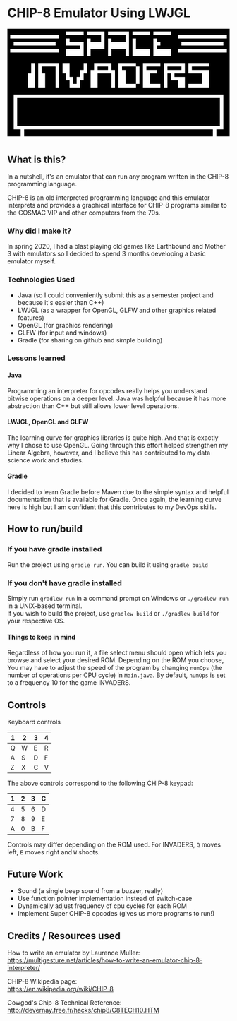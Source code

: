 # CHIP-8 Emulator Using LWJGL

![A GIF of the famous game Space Invaders!](assets/invaders.gif)

## What is this?

In a nutshell, it's an emulator that can run any program written in the CHIP-8 programming language.

CHIP-8 is an old interpreted programming language and this emulator interprets and provides a graphical interface for CHIP-8 programs similar to the COSMAC VIP and other computers from the 70s.

### Why did I make it?

In spring 2020, I had a blast playing old games like Earthbound and Mother 3 with emulators so I decided to spend 3 months developing a basic emulator myself.

### Technologies Used

- Java (so I could conveniently submit this as a semester project and because it's easier than C++)
- LWJGL (as a wrapper for OpenGL, GLFW and other graphics related features)
- OpenGL (for graphics rendering)
- GLFW (for input and windows)
- Gradle (for sharing on github and simple building)

### Lessons learned

#### Java

Programming an interpreter for opcodes really helps you understand bitwise operations on a deeper level. Java was helpful because it has more abstraction than C++ but still allows lower level operations.  

#### LWJGL, OpenGL and GLFW

The learning curve for graphics libraries is quite high. And that is exactly why I chose to use OpenGL. Going through this effort helped strengthen my Linear Algebra, however, and I believe this has contributed to my data science work and studies.

#### Gradle

I decided to learn Gradle before Maven due to the simple syntax and helpful documentation that is available for Gradle. Once again, the learning curve here is high but I am confident that this contributes to my DevOps skills.

## How to run/build

### If you have gradle installed

Run the project using `gradle run`. You can build it using `gradle build`

### If you don't have gradle installed

Simply run `gradlew run` in a command prompt on Windows or `./gradlew run` in a UNIX-based terminal.  
If you wish to build the project, use `gradlew build` or `./gradlew build` for your respective OS.

#### Things to keep in mind

Regardless of how you run it, a file select menu should open which lets you browse and select your desired ROM. Depending on the ROM you choose, You may have to adjust the speed of the program by changing `numOps` (the number of operations per CPU cycle) in `Main.java`. By default, `numOps` is set to a frequency 10 for the game INVADERS.

## Controls

Keyboard controls

|1|2|3|4|
|---|---|---|---|
|Q|W|E|R|
|A|S|D|F|
|Z|X|C|V|

The above controls correspond to the following CHIP-8 keypad:

|1|2|3|C|
|---|---|---|---|
|4|5|6|D|
|7|8|9|E|
|A|0|B|F|

Controls may differ depending on the ROM used. For INVADERS, `Q` moves left, `E` moves right and `W` shoots.

## Future Work

- Sound (a single beep sound from a buzzer, really)
- Use function pointer implementation instead of switch-case
- Dynamically adjust frequency of cpu cycles for each ROM
- Implement Super CHIP-8 opcodes (gives us more programs to run!)  

## Credits / Resources used

How to write an emulator by Laurence Muller:  
<https://multigesture.net/articles/how-to-write-an-emulator-chip-8-interpreter/>

CHIP-8 Wikipedia page:  
<https://en.wikipedia.org/wiki/CHIP-8>

Cowgod's Chip-8 Technical Reference:  
<http://devernay.free.fr/hacks/chip8/C8TECH10.HTM>
